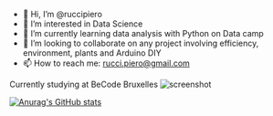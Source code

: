 - 👋 Hi, I’m @ruccipiero
- 👀 I’m interested in Data Science
- 🌱 I’m currently learning data analysis with Python on Data camp
- 💞️ I’m looking to collaborate on any project involving efficiency, environment, plants and Arduino DIY
- 📫 How to reach me: rucci.piero@gmail.com


Currently studying at BeCode Bruxelles
![screenshot](https://user-images.githubusercontent.com/105915583/190362051-53ac2cb1-6c44-464c-8b8b-1aba57dc84c8.png)


[![Anurag's GitHub stats](https://github-readme-stats.vercel.app/api?username=ruccipiero)](https://github.com/anuraghazra/github-readme-stats)

<!---
ruccipiero/ruccipiero is a ✨ special ✨ repository because its `README.md` (this file) appears on your GitHub profile.
You can click the Preview link to take a look at your changes.
--->
